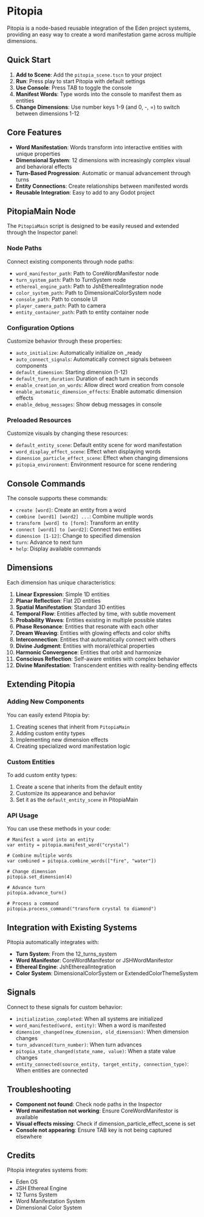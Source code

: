 # Pitopia

Pitopia is a node-based reusable integration of the Eden project systems, providing an easy way to create a word manifestation game across multiple dimensions.

## Quick Start

1. **Add to Scene**: Add the `pitopia_scene.tscn` to your project
2. **Run**: Press play to start Pitopia with default settings
3. **Use Console**: Press TAB to toggle the console
4. **Manifest Words**: Type words into the console to manifest them as entities
5. **Change Dimensions**: Use number keys 1-9 (and 0, -, =) to switch between dimensions 1-12

## Core Features

- **Word Manifestation**: Words transform into interactive entities with unique properties
- **Dimensional System**: 12 dimensions with increasingly complex visual and behavioral effects
- **Turn-Based Progression**: Automatic or manual advancement through turns
- **Entity Connections**: Create relationships between manifested words
- **Reusable Integration**: Easy to add to any Godot project

## PitopiaMain Node

The `PitopiaMain` script is designed to be easily reused and extended through the Inspector panel:

### Node Paths

Connect existing components through node paths:

- `word_manifestor_path`: Path to CoreWordManifestor node
- `turn_system_path`: Path to TurnSystem node
- `ethereal_engine_path`: Path to JshEtherealIntegration node
- `color_system_path`: Path to DimensionalColorSystem node
- `console_path`: Path to console UI
- `player_camera_path`: Path to camera
- `entity_container_path`: Path to entity container node

### Configuration Options

Customize behavior through these properties:

- `auto_initialize`: Automatically initialize on _ready
- `auto_connect_signals`: Automatically connect signals between components
- `default_dimension`: Starting dimension (1-12)
- `default_turn_duration`: Duration of each turn in seconds
- `enable_creation_on_words`: Allow direct word creation from console
- `enable_automatic_dimension_effects`: Enable automatic dimension effects
- `enable_debug_messages`: Show debug messages in console

### Preloaded Resources

Customize visuals by changing these resources:

- `default_entity_scene`: Default entity scene for word manifestation
- `word_display_effect_scene`: Effect when displaying words
- `dimension_particle_effect_scene`: Effect when changing dimensions
- `pitopia_environment`: Environment resource for scene rendering

## Console Commands

The console supports these commands:

- `create [word]`: Create an entity from a word
- `combine [word1] [word2] ...`: Combine multiple words
- `transform [word] to [form]`: Transform an entity
- `connect [word1] to [word2]`: Connect two entities
- `dimension [1-12]`: Change to specified dimension
- `turn`: Advance to next turn
- `help`: Display available commands

## Dimensions

Each dimension has unique characteristics:

1. **Linear Expression**: Simple 1D entities
2. **Planar Reflection**: Flat 2D entities
3. **Spatial Manifestation**: Standard 3D entities
4. **Temporal Flow**: Entities affected by time, with subtle movement
5. **Probability Waves**: Entities existing in multiple possible states
6. **Phase Resonance**: Entities that resonate with each other
7. **Dream Weaving**: Entities with glowing effects and color shifts
8. **Interconnection**: Entities that automatically connect with others
9. **Divine Judgment**: Entities with moral/ethical properties
10. **Harmonic Convergence**: Entities that orbit and harmonize
11. **Conscious Reflection**: Self-aware entities with complex behavior
12. **Divine Manifestation**: Transcendent entities with reality-bending effects

## Extending Pitopia

### Adding New Components

You can easily extend Pitopia by:

1. Creating scenes that inherit from `PitopiaMain`
2. Adding custom entity types
3. Implementing new dimension effects
4. Creating specialized word manifestation logic

### Custom Entities

To add custom entity types:

1. Create a scene that inherits from the default entity
2. Customize its appearance and behavior
3. Set it as the `default_entity_scene` in PitopiaMain

### API Usage

You can use these methods in your code:

```gdscript
# Manifest a word into an entity
var entity = pitopia.manifest_word("crystal")

# Combine multiple words
var combined = pitopia.combine_words(["fire", "water"])

# Change dimension
pitopia.set_dimension(4)

# Advance turn
pitopia.advance_turn()

# Process a command
pitopia.process_command("transform crystal to diamond")
```

## Integration with Existing Systems

Pitopia automatically integrates with:

- **Turn System**: From the 12_turns_system
- **Word Manifestor**: CoreWordManifestor or JSHWordManifestor
- **Ethereal Engine**: JshEtherealIntegration
- **Color System**: DimensionalColorSystem or ExtendedColorThemeSystem

## Signals

Connect to these signals for custom behavior:

- `initialization_completed`: When all systems are initialized
- `word_manifested(word, entity)`: When a word is manifested
- `dimension_changed(new_dimension, old_dimension)`: When dimension changes
- `turn_advanced(turn_number)`: When turn advances
- `pitopia_state_changed(state_name, value)`: When a state value changes
- `entity_connected(source_entity, target_entity, connection_type)`: When entities are connected

## Troubleshooting

- **Component not found**: Check node paths in the Inspector
- **Word manifestation not working**: Ensure CoreWordManifestor is available
- **Visual effects missing**: Check if dimension_particle_effect_scene is set
- **Console not appearing**: Ensure TAB key is not being captured elsewhere

## Credits

Pitopia integrates systems from:

- Eden OS
- JSH Ethereal Engine
- 12 Turns System
- Word Manifestation System
- Dimensional Color System